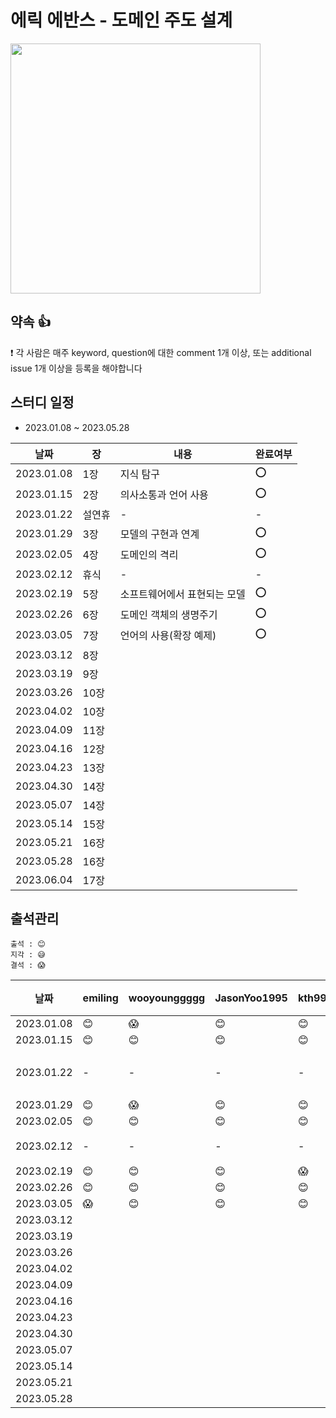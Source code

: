 
# 에릭 에반스 - 도메인 주도 설계

<img src="https://user-images.githubusercontent.com/66045861/209320305-4768482c-1a7d-4841-840d-8b25a93f1f1d.png" width="400"/>

## 약속 👍
❗ 각 사람은 매주 keyword, question에 대한 comment 1개 이상, 또는 additional issue 1개 이상을 등록을 해야합니다

## 스터디 일정
- 2023.01.08 ~ 2023.05.28

|날짜|장|내용|완료여부|
|-|-|-|-|
|2023.01.08|1장|지식 탐구|⭕️|
|2023.01.15|2장|의사소통과 언어 사용|⭕️|
|2023.01.22|설연휴|-|-|
|2023.01.29|3장|모델의 구현과 연계|⭕️|
|2023.02.05|4장|도메인의 격리|⭕️|
|2023.02.12|휴식|-|-|
|2023.02.19|5장|소프트웨어에서 표현되는 모델|⭕️|
|2023.02.26|6장|도메인 객체의 생명주기|⭕️|
|2023.03.05|7장|언어의 사용(확장 예제)|⭕️|
|2023.03.12|8장|||
|2023.03.19|9장|||
|2023.03.26|10장|||
|2023.04.02|10장|||
|2023.04.09|11장|||
|2023.04.16|12장|||
|2023.04.23|13장|||
|2023.04.30|14장|||
|2023.05.07|14장|||
|2023.05.14|15장|||
|2023.05.21|16장|||
|2023.05.28|16장|||
|2023.06.04|17장|||


## 출석관리

```
출석 : 😊
지각 : 😅
결석 : 😱
```

|날짜|emiling|wooyounggggg|JasonYoo1995|kth990303|leejaeseung|비고|
|------|---|---|---|---|---|---|
|2023.01.08|😊|😱|😊|😊|😊|-|
|2023.01.15|😊|😊|😊|😊|😊|-|
|2023.01.22|-|-|-|-|-|설연휴|
|2023.01.29|😊|😱|😊|😊|😊|-|
|2023.02.05|😊|😊|😊|😊|😊|-|
|2023.02.12|-|-|-|-|-|휴식|
|2023.02.19|😊|😊|😊|😱|😊|-|
|2023.02.26|😊|😊|😊|😊|😊|-|
|2023.03.05|😱|😊|😊|😊|😊|-|
|2023.03.12|||||||
|2023.03.19|||||||
|2023.03.26|||||||
|2023.04.02|||||||
|2023.04.09|||||||
|2023.04.16|||||||
|2023.04.23|||||||
|2023.04.30|||||||
|2023.05.07|||||||
|2023.05.14|||||||
|2023.05.21|||||||
|2023.05.28|||||||
